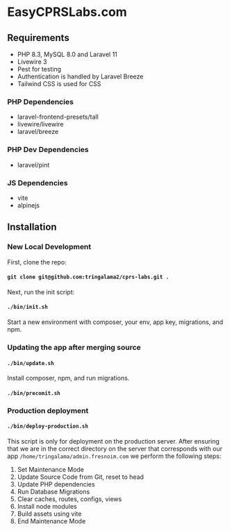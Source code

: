 # EasyCPRSLabs.com

## Requirements

- PHP 8.3, MySQL 8.0 and Laravel 11
- Livewire 3
- Pest for testing
- Authentication is handled by Laravel Breeze
- Tailwind CSS is used for CSS

### PHP Dependencies

- laravel-frontend-presets/tall
- livewire/livewire
- laravel/breeze

### PHP Dev Dependencies

- laravel/pint

### JS Dependencies

- vite
- alpinejs

## Installation

### New Local Development

First, clone the repo:

#### `git clone git@github.com:tringalama2/cprs-labs.git .`

Next, run the init script:

#### `./bin/init.sh`

Start a new environment with composer, your env, app key, migrations, and npm.

### Updating the app after merging source

#### `./bin/update.sh`

Install composer, npm, and run migrations.

#### `./bin/precomit.sh`

### Production deployment

#### `./bin/deploy-production.sh`

This script is only for deployment on the production server.
After ensuring that we are in the correct directory on the server that corresponds with our
app `/home/tringalama/admin.fresnoim.com` we perform the following steps:

1. Set Maintenance Mode
2. Update Source Code from Git, reset to head
3. Update PHP dependencies
4. Run Database Migrations
5. Clear caches, routes, configs, views
6. Install node modules
7. Build assets using vite
8. End Maintenance Mode
